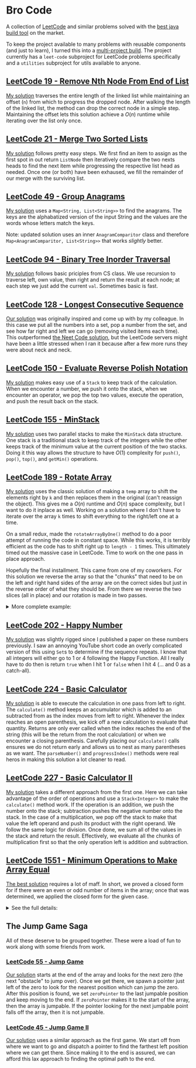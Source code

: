 # Bro Code
A collection of [LeetCode](https://leetcode.com/) and similar problems solved with the [best java build tool](https://gradle.org/) on the market.

To keep the project available to many problems with reusable components (and just to learn), I turned this into a
[multi-project build](https://docs.gradle.org/current/userguide/multi_project_builds.html).
The project currently has a `leet-code` subproject for LeetCode problems specifically and a `utilities` subproject for utils available to anyone.

## [LeetCode 19 - Remove Nth Node From End of List](https://leetcode.com/problems/remove-nth-node-from-end-of-list/)
[My solution](https://github.com/mharbol/bro-code/blob/master/leet-code/src/main/java/io/github/mharbol/leetcode/EndOfLinkedList.java)
traverses the entire length of the linked list while maintaining an offset (`n`) from which to progress the dropped node.
After walking the length of the linked list, the method can drop the correct node in a simple step.
Maintaining the offset lets this solution achieve a $O(n)$ runtime while iterating over the list only once.

## [LeetCode 21 - Merge Two Sorted Lists](https://leetcode.com/problems/merge-two-sorted-lists/)
[My solution](https://github.com/mharbol/bro-code/blob/master/leet-code/src/main/java/io/github/mharbol/leetcode/MergeTwoSortedLists.java)
follows pretty easy steps.
We first find an item to assign as the first spot in out return `ListNode` then iteratively compare the two nexts heads to find the next item while progressing
the respective list head as needed.
Once one (or both) have been exhaused, we fill the remainder of our merge with the surviving list.

## [LeetCode 49 - Group Anagrams](https://leetcode.com/problems/group-anagrams/)
[My solution](https://github.com/mharbol/bro-code/blob/master/leet-code/src/main/java/io/github/mharbol/leetcode/GroupAnagrams.java)
uses a `Map<String, List<String>>` to find the anagrams.
The keys are the alphabatized version of the input String and the values are the words whose letters match the keys.

Note: updated solution uses an inner `AnagramComparitor` class and therefore `Map<AnagramComparitor, List<String>>` that works *slightly* better.

## [LeetCode 94 - Binary Tree Inorder Traversal](https://leetcode.com/problems/binary-tree-inorder-traversal/)
[My solution](https://github.com/mharbol/bro-code/blob/master/leet-code/src/main/java/io/github/mharbol/leetcode/InorderTreeTraversal.java)
follows basic priciples from CS class.
We use recursion to traverse left, own value, then right and return the result at each node; at each step we just add the current `val`.
Sometimes basic is fast.

## [LeetCode 128 - Longest Consecutive Sequence](https://leetcode.com/problems/longest-consecutive-sequence/)
[Our solution](https://github.com/mharbol/bro-code/blob/master/leet-code/src/main/java/io/github/mharbol/leetcode/LongestConsecutiveSequence.java)
was originally inspired and come up with by my colleague.
In this case we put all the numbers into a set, pop a number from the set, and see how far right and left we can go (removing visited items each time).
This outperformed [the Neet Code solution](https://www.youtube.com/watch?v=P6RZZMu_maU), but the LeetCode servers might have been a little stressed
when I ran it because after a few more runs they were about neck and neck.

## [LeetCode 150 - Evaluate Reverse Polish Notation](https://leetcode.com/problems/evaluate-reverse-polish-notation/)
[My solution](https://github.com/mharbol/bro-code/blob/master/leet-code/src/main/java/io/github/mharbol/leetcode/EvaluateReversePolishNotation.java)
makes easy use of a `Stack` to keep track of the calculation.
When we encounter a number, we push it onto the stack, when we encounter an operator, we pop the top two values, execute the operation,
and push the result back on the stack.

## [LeetCode 155 - MinStack](https://leetcode.com/problems/min-stack/)
[My solution](https://github.com/mharbol/bro-code/blob/master/leet-code/src/main/java/io/github/mharbol/leetcode/MinStack.java)
uses two parallel stacks to make the `MinStack` data structure.
One stack is a traditional stack to keep track of the integers while the other keeps track of the minimum value at the current position of the two stacks.
Doing it this way allows the structure to have $O(1)$ complexity for `push()`, `pop()`, `top()`, and `getMin()` operations.

## [LeetCode 189 - Rotate Array](https://leetcode.com/problems/rotate-array/)
[My solution](https://github.com/mharbol/bro-code/blob/master/leet-code/src/main/java/io/github/mharbol/leetcode/ShiftArray.java)
uses the classic solution of making a `temp` array to shift the elements right by `k` and then replaces them in the original (can't reassign the object).
This gives me a $O(n)$ runtime and $O(n)$ space complexity, but I want to do it inplace as well.
Working on a solution where I don't have to iterate over the array `k` times to shift everything to the right/left one at a time.

On a small redux, made the `rotateArrayByOne()` method to do a poor attempt of running the code in constant space.
While this works, it is terribly efficient as the code has to shift right up to `length - 1` times.
This ultimately timed out the massive case in LeetCode. Time to work on the one pass in place approach.

Hopefully the final installment. This came from one of my coworkers.
For this solution we reverse the array so that the "chunks" that need to be on the left and right hand sides of the array are on the
correct sides but just in the reverse order of what they should be.
From there we reverse the two slices (all in place) and our rotation is made in two passes.
<details>
    <summary>More complete example:</summary>

For this example we will use an array of length 5 and `k = 2` (if `k > nums.length` then we just mod it down to size).
First we reverse the entire array.
```
[ 1 2 3 4 5 ]
  <--------
[ 5 4 3 2 1 ]
```
Then we reverse the the chunk of the first `k` followed by the remaining elements.
```
[ 5 4 3 2 1 ]
  <-- <----
[ 4 5 1 2 3 ]
```
And there we have an array rotated by `k`.
</details>

## [LeetCode 202 - Happy Number](https://leetcode.com/problems/happy-number/)
[My solution](https://github.com/mharbol/bro-code/blob/master/leet-code/src/main/java/io/github/mharbol/leetcode/HappyNumbers.java)
was slightly rigged since I published a paper on these numbers previously.
I saw an annoying YouTube short code an overly complicated version of this using `Set`s to determine if the sequence repeats.
I know that all integers will either go to 1 or 4 following the Happy Function.
All I really have to do then is return `true` when I hit 1 or `false` when I hit 4 (... and 0 as a catch-all).

## [LeetCode 224 - Basic Calculator](https://leetcode.com/problems/basic-calculator/)
[My solution](https://github.com/mharbol/bro-code/blob/master/leet-code/src/main/java/io/github/mharbol/leetcode/BasicCalculator.java)
is able to execute the calculation in one pass from left to right.
The `calculate()` method keeps an accumulator which is added to an subtracted from as the index moves from left to right.
Whenever the index reaches an open parenthesis, we kick off a new calculation to evaluate that quantity.
Returns are only ever called when the index reaches the end of the string (this will be the return from the root calculation)
or when we encounter a closing parenthesis.
Carefully placing our `calculate()` calls ensures we do not return early and allows us to nest as many parentheses as we want.
The `parseNumber()` and `progressIndex()` methods were real heros in making this solution a lot cleaner to read.

## [LeetCode 227 - Basic Calculator II](https://leetcode.com/problems/basic-calculator-ii/)
[My solution](https://github.com/mharbol/bro-code/blob/master/leet-code/src/main/java/io/github/mharbol/leetcode/BasicCalculator2.java)
takes a different approach from the first one.
Here we can take advantage of the order of operations and use a `Stack<Integer>` to make the `calculate()` method work.
If the operation is an addition, we push the number onto the stack; subtraction pushes the negative number onto the stack.
In the case of a multiplication, we pop off the stack to make that value the left operand and push its product with the right operand.
We follow the same logic for division.
Once done, we sum all of the values in the stack and return the result.
Effectively, we evaluate all the chunks of multiplication first so that the only operation left is addition and subtraction.

## [LeetCode 1551 - Minimum Operations to Make Array Equal](https://leetcode.com/problems/minimum-operations-to-make-array-equal/)
[The best solution](https://github.com/mharbol/bro-code/blob/master/leet-code/src/main/java/io/github/mharbol/leetcode/MinOpArr.java) requires a lot of maff.
In short, we proved a closed form for if there were an even or odd number of items in the array;
once that was determined, we applied the closed form for the given case.
<details>
    <summary>See the full details:</summary>

### Some proofs to start (this may seem silly, but it is important):
#### Proof (by induction) that the sum of the first $n$ odd numbers is $n^2$.
First, we let $a_n = 1 + 3 + 5 + ... + (2n - 1)$ be the sum of the first $n$ odd numbers.
We assert that $a_n = n^2$.
We know this is true for $n = 1$ (the base case); $a_1 = 1$.
The value of $a_n$ can be recursively defined in terms of the previous value, $a_n = a_{n - 1} + (2n - 1)$.
This definition shows that the current sum is equal to the previous sum plus the next odd number in the sequence.
We use these definitions and assuptions to prove the assumption is true for the next case.
Let $k + 1$ represent the index of the next value in the sequence.
This means that $a_{k + 1} = a_k + 2(k + 1) - 1$.
If we substitute $a_k = k^2$ (our assertion), then $a_{k + 1} = k^2 + 2k + 2 - 1 = k^2 + 2k + 1 = (k + 1)^2$,
which is the the same as the initial assuption in the $k + 1$ case.

#### Proof that the sum of the first $n$ even numbers is $n(n + 1)$.
This can be proven in a similar way as before.
Let $a_n = 2 + 4 + ... + 2n$.
We assert that $a_n = n(n + 1)$. This assertion is true for $n = 1$.
We know the sum can be recursively defined as $a_n = a_{n - 1} + 2n$.
Using this definition and our assertion for the next case,
$a_{k + 1} = a_k + 2(k + 1) = k(k + 1) + 2(k + 1) = (k + 2) (k + 1)$
which is the same as the initial assumption for the $k + 1$ case.

### The average value of the array:
By the definitions of the array values in the problem, the array of length $n$ is the first $n$ odd numbers.
This means that the sum of the numbers in the array is $n^2$ and the average value is $n$.
Because the "operation" adds one and subtracts one at each step, the total value (and therefore average) does not change.
This means that if the conditions of problem are met - all values are the same - then all values must equal the initial average value at the end.

### The first few arrays:
The method displayed in the example is the optimal way to bring all values down to the average.
Each value's mirroring counterpart is equidistant from the average in the opposite operation.
The first few cases are displayed below, `+x` refers to the number of add operations that need to be applied
while `-y` refers to the total number of subtractions. Notice that the +/- pairs mirror each other.
```
n | array                           | minOp
--+---------------------------------+-------
1 | [ 1 ]                           | 0
  |                                 |
--+---------------------------------+-------
2 | [ 1   3 ]                       | 1
  |  +1  -1                         |
--+---------------------------------+-------
3 | [ 1   3   5 ]                   | 2
  |  +2      -2                     |
--+---------------------------------+-------
4 | [ 1   3   5   7 ]               | 4
  |  +3  +1  -1  -3                 |
--+---------------------------------+-------
5 | [ 1   3   5   7   9 ]           | 6
  |  +4  +2      -2  -4             |
--+---------------------------------+-------
6 | [ 1   3   5   7   9   11]       | 9
  |  +5  +3  +1  -1  -3  -5         |
--+---------------------------------+-------
7 | [ 1   3   5   7   9   11   13 ] | 12
  |  +6  +4  +2      -2  -4   -6    |
```
When the $n$ value is even, the `minOp` is the sum of the first $n/2$ odd numbers.
When the $n$ value is odd, the `minOp` is the sum of the first $(n - 1) / 2$ even numbers.
Since we know these sums from earlier, the problem becomes almost trivial.
```java
int half = n / 2; // integer division
if (n % 2 == 0)
    return half * half;
else
    return half * (half + 1);
```

</details>

## The Jump Game Saga
All of these deserve to be grouped together.
These were a load of fun to work along with some friends from work.
### [LeetCode 55 - Jump Game](https://leetcode.com/problems/jump-game/)
[Our solution](https://github.com/mharbol/bro-code/blob/master/leet-code/src/main/java/io/github/mharbol/leetcode/jumpgame/JumpGame1.java)
starts at the end of the array and looks for the next zero (the next "obstacle" to jump over).
Once we get there, we spawn a pointer just left of the zero to look for the nearest position which can jump the zero.
After this position is found, we set `zeroPointer` to the last jumpable position and keep moving to the end.
If `zeroPointer` makes it to the start of the array, then the array is jumpable.
If the pointer looking for the next jumpable point falls off the array, then it is not jumpable.

### [LeetCode 45 - Jump Game II](https://leetcode.com/problems/jump-game-ii/)
[Our solution](https://github.com/mharbol/bro-code/blob/master/leet-code/src/main/java/io/github/mharbol/leetcode/jumpgame/JumpGame2.java)
uses a similar approach as the first game.
We start off from where we want to go and dispatch a pointer to find the farthest left position where we can get there.
Since making it to the end is assured, we can afford this lax approach to finding the optimal path to the end.
